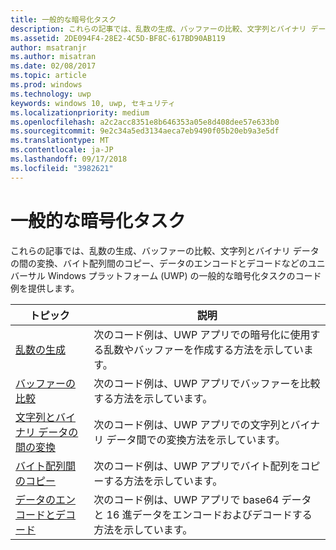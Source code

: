 ```yaml
---
title: 一般的な暗号化タスク
description: これらの記事では、乱数の生成、バッファーの比較、文字列とバイナリ データの間の変換、バイト配列間のコピー、データのエンコードとデコードなどのユニバーサル Windows プラットフォーム (UWP) の一般的な暗号化タスクのコード例を提供します。
ms.assetid: 2DE094F4-28E2-4C5D-BF8C-617BD90AB119
author: msatranjr
ms.author: misatran
ms.date: 02/08/2017
ms.topic: article
ms.prod: windows
ms.technology: uwp
keywords: windows 10, uwp, セキュリティ
ms.localizationpriority: medium
ms.openlocfilehash: a2c2acc8351e8b646353a05e8d408dee57e633b0
ms.sourcegitcommit: 9e2c34a5ed3134aeca7eb9490f05b20eb9a3e5df
ms.translationtype: MT
ms.contentlocale: ja-JP
ms.lasthandoff: 09/17/2018
ms.locfileid: "3982621"
---
```

# <a name="common-cryptography-tasks"></a>一般的な暗号化タスク

これらの記事では、乱数の生成、バッファーの比較、文字列とバイナリ データの間の変換、バイト配列間のコピー、データのエンコードとデコードなどのユニバーサル Windows プラットフォーム (UWP) の一般的な暗号化タスクのコード例を提供します。

| トピック                                                                                 | 説明                                                                                            |
|---------------------------------------------------------------------------------------|--------------------------------------------------------------------------------------------------------|
| [乱数の生成](create-random-numbers.md)                                     | 次のコード例は、UWP アプリでの暗号化に使用する乱数やバッファーを作成する方法を示しています。 |
| [バッファーの比較](compare-buffers.md)                                                 | 次のコード例は、UWP アプリでバッファーを比較する方法を示しています。                                          |
| [文字列とバイナリ データの間の変換](convert-between-strings-and-binary-data.md) | 次のコード例は、UWP アプリでの文字列とバイナリ データ間での変換方法を示しています。                  |
| [バイト配列間のコピー](copy-to-and-from-byte-arrays.md)                       | 次のコード例は、UWP アプリでバイト配列をコピーする方法を示しています。                             |
| [データのエンコードとデコード](encode-and-decode-data.md)                                   | 次のコード例は、UWP アプリで base64 データと 16 進データをエンコードおよびデコードする方法を示しています。            |

